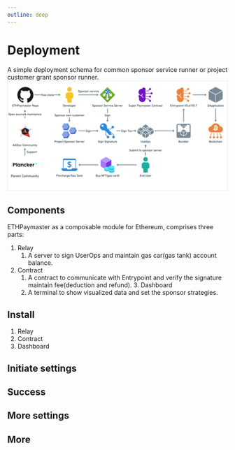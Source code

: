 ```yaml
---
outline: deep
---
```


# Deployment

A simple deployment schema for common sponsor service runner or project customer grant sponsor runner.
![](https://raw.githubusercontent.com/jhfnetboy/MarkDownImg/main/img/202405172006202.png)

## Components

ETHPaymaster as a composable module for Ethereum, comprises three parts:

1. Relay
   1. A server to sign UserOps and maintain gas car(gas tank) account balance.
2. Contract
   1. A contract to communicate with Entrypoint and verify the signature maintain fee(deduction and refund). 3. Dashboard
   1. A terminal to show visualized data and set the sponsor strategies.

## Install

1. Relay
2. Contract
3. Dashboard

## Initiate settings

## Success

## More settings

## More
